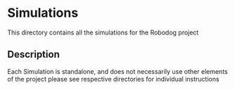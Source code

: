 # Simulations

This directory contains all the simulations for the Robodog project

## Description

Each Simulation is standalone, and does not necessarily use other elements of the project
please see respective directories for individual instructions

